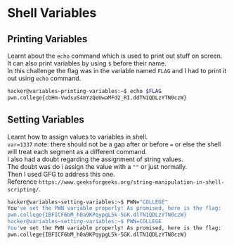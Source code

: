 # Shell Variables
## Printing Variables
Learnt about the `echo` command which is used to print out stuff on screen.<br>
It can also print variables by using `$` before their name.<br>
In this challenge the flag was in the variable named `FLAG` and I had to print it out using `echo` command.<br>
```bash
hacker@variables~printing-variables:~$ echo $FLAG
pwn.college{cbHm-VwdsuS4mYzQeUwaMFd2_RI.ddTN1QDLzYTN0czW}
```
## Setting Variables
Learnt how to assign values to variables in shell.<br>
`var=1337` note: there should not be a gap after or before `=` or else the shell will treat each segment as a different command.<br>
I also had a doubt regarding the assignment of string values.<br>
The doubt was do i assign the value with a `""` or just normally.<br>
Then I used GFG to address this one.<br>
Reference
`https://www.geeksforgeeks.org/string-manipulation-in-shell-scripting/`.<br>
```bash
hacker@variables~setting-variables:~$ PWN="COLLEGE"
You've set the PWN variable properly! As promised, here is the flag:
pwn.college{IBFICF6bM_h0a9KPqypgL5k-5GK.dlTN1QDLzYTN0czW}
hacker@variables~setting-variables:~$ PWN=COLLEGE
You've set the PWN variable properly! As promised, here is the flag:
pwn.college{IBFICF6bM_h0a9KPqypgL5k-5GK.dlTN1QDLzYTN0czW}
```
